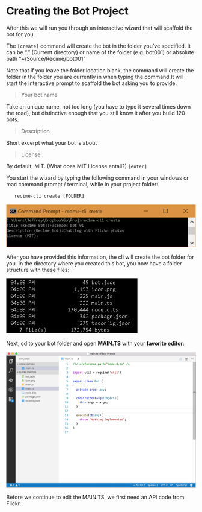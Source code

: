 # Creating the Bot Project

After this we will run you through an interactive wizard that will scaffold the bot for you.

The `[create]` command will create the bot in the folder you’ve specified. It can be “.” (Current directory) or name of the folder (e.g. bot001) or absolute path “~/Source/Recime/bot001”

Note that if you leave the folder location blank, the command will create the folder in the folder you are currently in when typing the command.It will start the interactive prompt to scaffold the bot asking you to provide:

> Your bot name

Take an unique name, not too long (you have to type it several times down the road), but distinctive enough that you still know it after you build 120 bots.

> Description

Short excerpt what your bot is about

> License

By default, MIT. (What does MIT License entail?) `[enter]`    

You start the wizard by typing the following command in your windows or mac command prompt / terminal, while in your project folder:

       recime-cli create [FOLDER]


![](/create-bot.png)


After you have provided this information, the cli will create the bot folder for you. In the directory where you created this bot, you now have a folder structure with these files:

![](/file-structure.png)

Next, cd to your bot folder and open **MAIN.TS** with your **favorite editor**:

![](/assets/image06.png)


Before we continue to edit the MAIN.TS, we first need an API code from Flickr.
